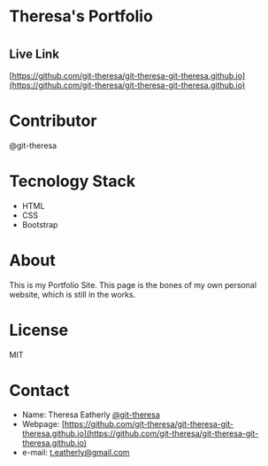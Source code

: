 # Theresa's Portfolio
# <h2> Live Link </h2>
[https://github.com/git-theresa/git-theresa-git-theresa.github.io](https://github.com/git-theresa/git-theresa-git-theresa.github.io)
# Contributor
@git-theresa
# Tecnology Stack 
* HTML
* CSS
* Bootstrap
# About 
This is my Portfolio Site. This page is the bones of my own personal website, which is still in the works.
# License
MIT
# Contact 
* Name: Theresa Eatherly [@git-theresa](@git-theresa)
* Webpage: [https://github.com/git-theresa/git-theresa-git-theresa.github.io](https://github.com/git-theresa/git-theresa-git-theresa.github.io)
* e-mail: [t.eatherly@gmail.com](t.eatherly@gmail.com)
